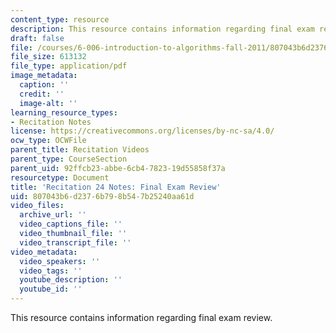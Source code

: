 ```yaml
---
content_type: resource
description: This resource contains information regarding final exam review.
draft: false
file: /courses/6-006-introduction-to-algorithms-fall-2011/807043b6d2376b798b547b25240aa61d_MIT6_006F11_rec24.pdf
file_size: 613132
file_type: application/pdf
image_metadata:
  caption: ''
  credit: ''
  image-alt: ''
learning_resource_types:
- Recitation Notes
license: https://creativecommons.org/licenses/by-nc-sa/4.0/
ocw_type: OCWFile
parent_title: Recitation Videos
parent_type: CourseSection
parent_uid: 92ffcb23-abbe-6cb4-7823-19d55858f37a
resourcetype: Document
title: 'Recitation 24 Notes: Final Exam Review'
uid: 807043b6-d237-6b79-8b54-7b25240aa61d
video_files:
  archive_url: ''
  video_captions_file: ''
  video_thumbnail_file: ''
  video_transcript_file: ''
video_metadata:
  video_speakers: ''
  video_tags: ''
  youtube_description: ''
  youtube_id: ''
---
```

This resource contains information regarding final exam review.